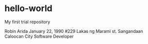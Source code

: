 # hello-world
My first trial repository

Robin Arida
January 22, 1990
#229 Lakas ng Marami st. Sangandaan Caloocan City
Software Developer
